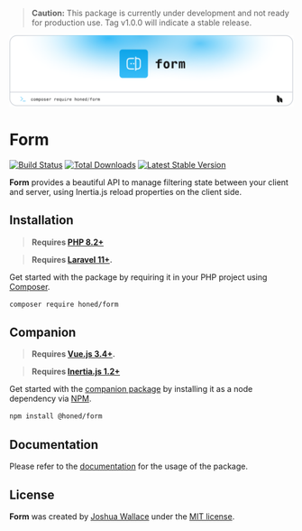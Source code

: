 > **Caution:** This package is currently under development and not ready for production use. Tag v1.0.0 will indicate a stable release.

<a href="https://honed.dev/form">
    <picture>
        <source media="(prefers-color-scheme: dark)" srcset="art/header-dark.png">
        <img alt="" src="art/header-light.png">
    </picture>
</a>

# Form

<p>
    <a href="https://github.com/honedlabs/form/actions"><img src="https://github.com/honedlabs/form/actions/workflows/tests.yml/badge.svg" alt="Build Status"></a>
    <a href="https://packagist.org/packages/honed/form"><img src="https://img.shields.io/packagist/dt/honed/form" alt="Total Downloads"></a>
    <a href="https://packagist.org/packages/honed/form"><img src="https://img.shields.io/packagist/v/honed/form" alt="Latest Stable Version"></a>
</p>

**Form** provides a beautiful API to manage filtering state between your client and server, using Inertia.js reload properties on the client side.

## Installation

> **Requires [PHP 8.2+](https://php.net/releases/)**

> **Requires [Laravel 11+](https://laravel.com/docs/releases).**

Get started with the package by requiring it in your PHP project using [Composer](https://getcomposer.org/).

```bash
composer require honed/form
```

## Companion

> **Requires [Vue.js 3.4+](https://vuejs.org/about/releases.html).**

> **Requires [Inertia.js 1.2+](https://inertiajs.com/client-side-setup)**

Get started with the [companion package](https://github.com/honedlabs/form-vue) by installing it as a node dependency via [NPM](https://npmjs.com).

```bash
npm install @honed/form
```

## Documentation

Please refer to the [documentation](https://honed.dev/form) for the usage of the package.

## License

**Form** was created by [Joshua Wallace](https://joshua-wallace.com) under the [MIT license](https://opensource.org/licenses/MIT).